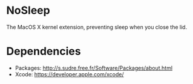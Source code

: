 NoSleep
=======

The MacOS X kernel extension, preventing sleep when you close the lid.

Dependencies
============
* Packages: http://s.sudre.free.fr/Software/Packages/about.html
* Xcode: https://developer.apple.com/xcode/
